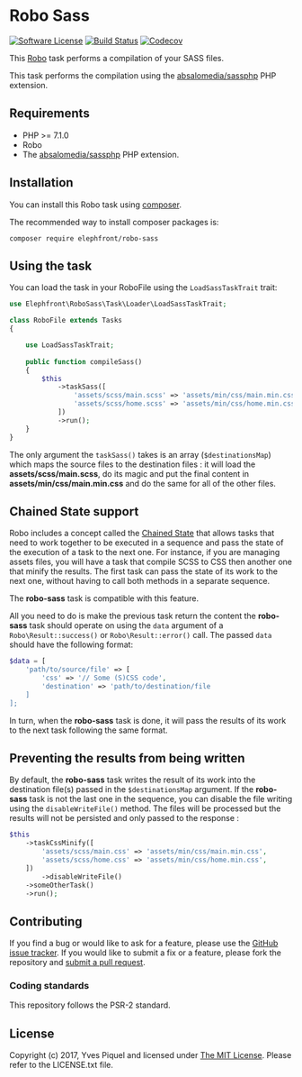 # Robo Sass

[![Software License](https://img.shields.io/badge/license-MIT-brightgreen.svg?branch=master)](LICENSE.txt)
[![Build Status](https://travis-ci.org/elephfront/robo-sass.svg?branch=master)](https://travis-ci.org/elephfront/robo-sass)
[![Codecov](https://img.shields.io/codecov/c/github/elephfront/robo-sass.svg)](https://github.com/elephfront/robo-sass)

This [Robo](https://github.com/consolidation/robo) task performs a compilation of your SASS files.

This task performs the compilation using the [absalomedia/sassphp](https://github.com/absalomedia/sassphp) PHP extension.

## Requirements

- PHP >= 7.1.0
- Robo
- The [absalomedia/sassphp](https://github.com/absalomedia/sassphp) PHP extension. 

## Installation

You can install this Robo task using [composer](http://getcomposer.org).

The recommended way to install composer packages is:

```
composer require elephfront/robo-sass
```

## Using the task

You can load the task in your RoboFile using the `LoadSassTaskTrait` trait:

```php
use Elephfront\RoboSass\Task\Loader\LoadSassTaskTrait;

class RoboFile extends Tasks
{

    use LoadSassTaskTrait;
    
    public function compileSass()
    {
        $this
            ->taskSass([
                'assets/scss/main.scss' => 'assets/min/css/main.min.css',
                'assets/scss/home.scss' => 'assets/min/css/home.min.css',
            ])
            ->run();
    }
}
```

The only argument the `taskSass()` takes is an array (`$destinationsMap`) which maps the source files to the destination files : it will load the **assets/scss/main.scss**, do its magic and put the final content in **assets/min/css/main.min.css** and do the same for all of the other files.

## Chained State support

Robo includes a concept called the [Chained State](http://robo.li/collections/#chained-state) that allows tasks that need to work together to be executed in a sequence and pass the state of the execution of a task to the next one.
For instance, if you are managing assets files, you will have a task that compile SCSS to CSS then another one that minify the results. The first task can pass the state of its work to the next one, without having to call both methods in a separate sequence.

The **robo-sass** task is compatible with this feature.

All you need to do is make the previous task return the content the **robo-sass** task should operate on using the `data` argument of a `Robo\Result::success()` or `Robo\Result::error()` call. The passed `data` should have the following format:
 
```php
$data = [
    'path/to/source/file' => [
        'css' => '// Some (S)CSS code',
        'destination' => 'path/to/destination/file
    ]
];
```

In turn, when the **robo-sass** task is done, it will pass the results of its work to the next task following the same format.

## Preventing the results from being written

By default, the **robo-sass** task writes the result of its work into the destination file(s) passed in the `$destinationsMap` argument. If the **robo-sass** task is not the last one in the sequence, you can disable the file writing using the `disableWriteFile()` method. The files will be processed but the results will not be persisted and only passed to the response :

```php
$this
    ->taskCssMinify([
        'assets/scss/main.css' => 'assets/min/css/main.min.css',
        'assets/scss/home.css' => 'assets/min/css/home.min.css',
    ])
        ->disableWriteFile()
    ->someOtherTask()
    ->run();
```

## Contributing

If you find a bug or would like to ask for a feature, please use the [GitHub issue tracker](https://github.com/Elephfront/robo-sass/issues).
If you would like to submit a fix or a feature, please fork the repository and [submit a pull request](https://github.com/Elephfront/robo-sass/pulls).

### Coding standards

This repository follows the PSR-2 standard. 

## License

Copyright (c) 2017, Yves Piquel and licensed under [The MIT License](http://opensource.org/licenses/mit-license.php).
Please refer to the LICENSE.txt file.
